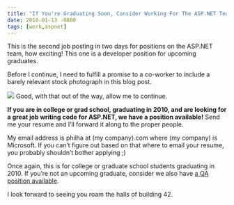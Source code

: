 ```yaml
---
title: "If You're Graduating Soon, Consider Working For The ASP.NET Team"
date: 2010-01-13 -0800
tags: [work,aspnet]
---
```

This is the second job posting in two days for positions on the ASP.NET
team, how exciting! This one is a developer position for upcoming
graduates.

Before I continue, I need to fulfill a promise to a co-worker to include
a barely relevant stock photograph in this blog post.

[![](http://haacked.com/images/haacked_com/WindowsLiveWriter/IfYoureGraduatingSoonConsiderWor.NETTeam_1248E/cap-gown_3.jpg)](http://www.sxc.hu/photo/533027 "Cap & Diploma at sxc.hu by marygrober")
Good, with that out of the way, allow me to continue.

**If you are in college or grad school, graduating in 2010, and are
looking for a great job writing code for ASP.NET, we have a position
available!**  Send me your resume and I’ll forward it along to the
proper people.

My email address is philha at (my company).com where (my company) is
Microsoft. If you can’t figure out based on that where to email your
resume, you probably shouldn’t bother applying ;)

Once again, this is for college or graduate school students graduating
in 2010. If you’re not an upcoming graduate, consider we also have [a QA
position
available](http://haacked.com/archive/2010/01/13/aspnet-team-is-hiring-qa.aspx "QA Position").

I look forward to seeing you roam the halls of building 42.